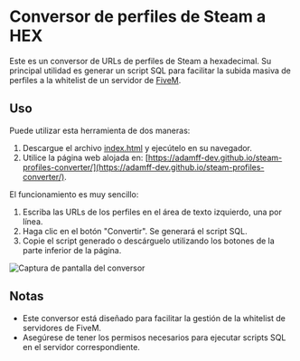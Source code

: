 # Conversor de perfiles de Steam a HEX

Este es un conversor de URLs de perfiles de Steam a hexadecimal. Su principal utilidad es generar un script SQL para facilitar la subida masiva de perfiles a la whitelist de un servidor de [FiveM](https://fivem.net/).

## Uso

Puede utilizar esta herramienta de dos maneras:

1. Descargue el archivo [index.html](https://github.com/adamff24/steam-profiles-converter/blob/master/index.html) y ejecútelo en su navegador.
2. Utilice la página web alojada en: [https://adamff-dev.github.io/steam-profiles-converter/](https://adamff-dev.github.io/steam-profiles-converter/).

El funcionamiento es muy sencillo:

1. Escriba las URLs de los perfiles en el área de texto izquierdo, una por línea.
2. Haga clic en el botón "Convertir". Se generará el script SQL.
3. Copie el script generado o descárguelo utilizando los botones de la parte inferior de la página.

![Captura de pantalla del conversor](https://i.imgur.com/51qKXHY.png)

## Notas

- Este conversor está diseñado para facilitar la gestión de la whitelist de servidores de FiveM.
- Asegúrese de tener los permisos necesarios para ejecutar scripts SQL en el servidor correspondiente.
